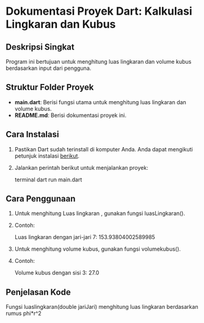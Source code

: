 # Dokumentasi Proyek Dart: Kalkulasi Lingkaran dan Kubus

## Deskripsi Singkat

Program ini bertujuan untuk menghitung luas lingkaran dan volume kubus berdasarkan input dari pengguna.

## Struktur Folder Proyek

- **main.dart**: Berisi fungsi utama untuk menghitung luas lingkaran dan volume kubus.
- **README.md**: Berisi dokumentasi proyek ini.

## Cara Instalasi

1. Pastikan Dart sudah terinstall di komputer Anda. Anda dapat mengikuti petunjuk instalasi [berikut](https://dart.dev/get-dart).
2. Jalankan perintah berikut untuk menjalankan proyek:

   terminal
   dart run main.dart

## Cara Penggunaan 

1. Untuk menghitung Luas lingkaran , gunakan fungsi luasLingkaran().
2. Contoh: 

    Luas lingkaran dengan jari-jari 7: 153.93804002589985

1. Untuk menghitung volume kubus, gunakan fungsi volumekubus().
2. Contoh: 

    Volume kubus dengan sisi 3: 27.0

## Penjelasan Kode

Fungsi luaslingkaran(double jariJari) menghitung luas lingkaran berdasarkan rumus phi*r^2
